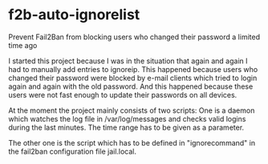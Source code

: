 # f2b-auto-ignorelist
Prevent Fail2Ban from blocking users who changed their password a limited time ago

I started this project because I was in the situation that again and again I had to manually add entries to ignoreip.
This happened because users who changed their password were blocked by e-mail clients which tried to login again and again with the old password.
And this happened because these users were not fast enough to update their passwords on all devices.

At the moment the project mainly consists of two scripts: 
One is a daemon which watches the log file in /var/log/messages and checks valid logins during the last minutes. The time range has to be given as a parameter.

The other one is the script which has to be defined in "ignorecommand" in the fail2ban configuration file jail.local.


